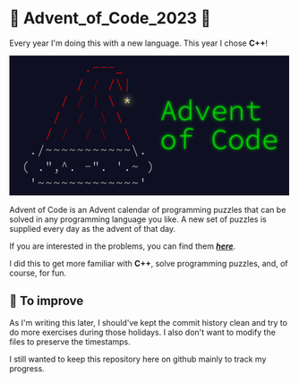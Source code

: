 # 🎄 Advent_of_Code_2023 🎄
Every year I'm doing this with a new language. This year I chose **C++**!

![](media/advent.png)


Advent of Code is an Advent calendar of programming puzzles that can be solved in any programming language you like.
A new set of puzzles is supplied every day as the advent of that day.

If you are interested in the problems, you can find them ***[here](https://adventofcode.com/2023/events)***.

I did this to get more familiar with **C++**, solve programming puzzles, and, of course, for fun.

## 🔨 To improve

As I'm writing this later, I should've kept the commit history clean and try to do more exercises during those holidays. I also don't want to modify the files to preserve the timestamps.

I still wanted to keep this repository here on github mainly to track my progress.
